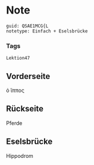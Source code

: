 # Note
```
guid: QSAE1MCG{L
notetype: Einfach + Eselsbrücke
```

### Tags
```
Lektion47
```

## Vorderseite
ὁ ἵππος

## Rückseite
Pferde

## Eselsbrücke
Hippodrom
